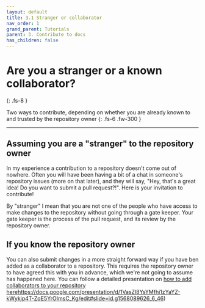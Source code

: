 ```yaml
---
layout: default
title: 3.1 Stranger or collaborator
nav_order: 1
grand_parent: Tutorials
parent: 3. Contribute to docs
has_children: false
---
```



# Are you a stranger or a known collaborator?
{: .fs-8 }

Two ways to contribute, depending on whether you are already known to and trusted by the repository owner
{: .fs-6 .fw-300 }

---

## Assuming you are a "stranger" to the repository owner

In my experience a contribution to a repository doesn't come out of nowhere. Often you will have been having a bit of a chat in someone's repository issues (more on that later), and they will say, "Hey, that's a great idea! Do you want to submit a pull request?!". Here is your invitation to contribute!

By "stranger" I mean that you are not one of the people who have access to make changes to the repository without going through a gate keeper. Your gate keeper is the process of the pull request, and its review by the repository owner.



## If you know the repository owner

You can also submit changes in a more straight forward way if you have ben added as a collaborator to a repository. This requires the repository owner to have agreed this with you in advance, which we're not going to assume has happened here. You can follow a detailed presentation on [how to add collaborators to your repository here]()https://docs.google.com/presentation/d/1VasZl8YsYMfhi1zYaYZ-kWykjp4T-ZqE5YrOImsC_Kg/edit#slide=id.g1568089626_6_46)
